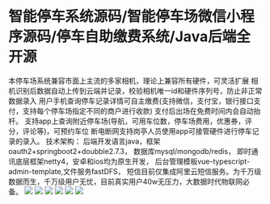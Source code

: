 # 智能停车系统源码/智能停车场微信小程序源码/停车自助缴费系统/Java后端全开源

本停车场系统兼容市面上主流的多家相机，理论上兼容所有硬件，可灵活扩展
相机识别后数据自动上传到云端并记录，校验相机唯一id和硬件序列号，防止非正常数据录入
用户手机查询停车记录详情可自主缴费(支持微信，支付宝，银行接口支付，支持每个停车场指定不同的商户进行收款)
支付后出场在免费时间内会自动抬杆。 支持app上查询附近停车场(导航，可用车位数，停车场费用，优惠券，评分，评论等)，可预约车位
断电断网支持岗亭人员使用app可接管硬件进行停车记录的录入。
技术架构：
后端开发语言java，框架oauth2+springboot2+doubble2.7.3，
数据库mysql/mongodb/redis，
即时通讯底层框架netty4，安卓和ios均为原生开发，
后台管理模板vue-typescript-admin-template,文件服务fastDFS，
短信目前仅集成阿里云短信服务。为千万级数据而生，千万级用户无忧，目前真实用户40w无压力，大数据时代物联网必备。
[![](https://wukongymw.com/wp-content/uploads/2023/04/1681386199-03ca3a566831132.png)](https://wukongymw.com/wp-content/uploads/2023/04/1681386199-03ca3a566831132.png)
[![](https://wukongymw.com/wp-content/uploads/2023/04/1681386197-1d174f36a7f6a39.png)](https://wukongymw.com/wp-content/uploads/2023/04/1681386197-1d174f36a7f6a39.png)
[![](https://wukongymw.com/wp-content/uploads/2023/04/1681386195-21fc92a24d76f78.png)](https://wukongymw.com/wp-content/uploads/2023/04/1681386195-21fc92a24d76f78.png)
[![](https://wukongymw.com/wp-content/uploads/2023/04/1681386194-135bca6f2f91016.png)](https://wukongymw.com/wp-content/uploads/2023/04/1681386194-135bca6f2f91016.png)
[![](https://wukongymw.com/wp-content/uploads/2023/04/1681386193-b980feb8dc9826a.png)](https://wukongymw.com/wp-content/uploads/2023/04/1681386193-b980feb8dc9826a.png)
[![](https://wukongymw.com/wp-content/uploads/2023/04/1681386192-d8f1d07d6884d95.png)](https://wukongymw.com/wp-content/uploads/2023/04/1681386192-d8f1d07d6884d95.png)